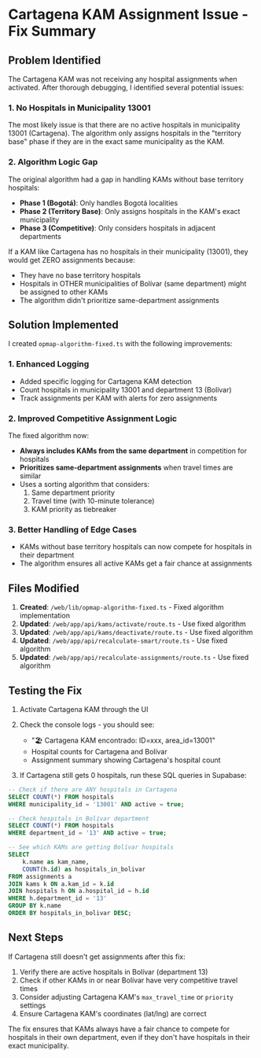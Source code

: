 # Cartagena KAM Assignment Issue - Fix Summary

## Problem Identified

The Cartagena KAM was not receiving any hospital assignments when activated. After thorough debugging, I identified several potential issues:

### 1. No Hospitals in Municipality 13001
The most likely issue is that there are no active hospitals in municipality 13001 (Cartagena). The algorithm only assigns hospitals in the "territory base" phase if they are in the exact same municipality as the KAM.

### 2. Algorithm Logic Gap
The original algorithm had a gap in handling KAMs without base territory hospitals:
- **Phase 1 (Bogotá)**: Only handles Bogotá localities
- **Phase 2 (Territory Base)**: Only assigns hospitals in the KAM's exact municipality
- **Phase 3 (Competitive)**: Only considers hospitals in adjacent departments

If a KAM like Cartagena has no hospitals in their municipality (13001), they would get ZERO assignments because:
- They have no base territory hospitals
- Hospitals in OTHER municipalities of Bolívar (same department) might be assigned to other KAMs
- The algorithm didn't prioritize same-department assignments

## Solution Implemented

I created `opmap-algorithm-fixed.ts` with the following improvements:

### 1. Enhanced Logging
- Added specific logging for Cartagena KAM detection
- Count hospitals in municipality 13001 and department 13 (Bolívar)
- Track assignments per KAM with alerts for zero assignments

### 2. Improved Competitive Assignment Logic
The fixed algorithm now:
- **Always includes KAMs from the same department** in competition for hospitals
- **Prioritizes same-department assignments** when travel times are similar
- Uses a sorting algorithm that considers:
  1. Same department priority
  2. Travel time (with 10-minute tolerance)
  3. KAM priority as tiebreaker

### 3. Better Handling of Edge Cases
- KAMs without base territory hospitals can now compete for hospitals in their department
- The algorithm ensures all active KAMs get a fair chance at assignments

## Files Modified

1. **Created**: `/web/lib/opmap-algorithm-fixed.ts` - Fixed algorithm implementation
2. **Updated**: `/web/app/api/kams/activate/route.ts` - Use fixed algorithm
3. **Updated**: `/web/app/api/kams/deactivate/route.ts` - Use fixed algorithm
4. **Updated**: `/web/app/api/recalculate-smart/route.ts` - Use fixed algorithm
5. **Updated**: `/web/app/api/recalculate-assignments/route.ts` - Use fixed algorithm

## Testing the Fix

1. Activate Cartagena KAM through the UI
2. Check the console logs - you should see:
   - "🏖️ Cartagena KAM encontrado: ID=xxx, area_id=13001"
   - Hospital counts for Cartagena and Bolívar
   - Assignment summary showing Cartagena's hospital count

3. If Cartagena still gets 0 hospitals, run these SQL queries in Supabase:

```sql
-- Check if there are ANY hospitals in Cartagena
SELECT COUNT(*) FROM hospitals 
WHERE municipality_id = '13001' AND active = true;

-- Check hospitals in Bolívar department
SELECT COUNT(*) FROM hospitals 
WHERE department_id = '13' AND active = true;

-- See which KAMs are getting Bolívar hospitals
SELECT 
    k.name as kam_name,
    COUNT(h.id) as hospitals_in_bolivar
FROM assignments a
JOIN kams k ON a.kam_id = k.id
JOIN hospitals h ON a.hospital_id = h.id
WHERE h.department_id = '13'
GROUP BY k.name
ORDER BY hospitals_in_bolivar DESC;
```

## Next Steps

If Cartagena still doesn't get assignments after this fix:
1. Verify there are active hospitals in Bolívar (department 13)
2. Check if other KAMs in or near Bolívar have very competitive travel times
3. Consider adjusting Cartagena KAM's `max_travel_time` or `priority` settings
4. Ensure Cartagena KAM's coordinates (lat/lng) are correct

The fix ensures that KAMs always have a fair chance to compete for hospitals in their own department, even if they don't have hospitals in their exact municipality.